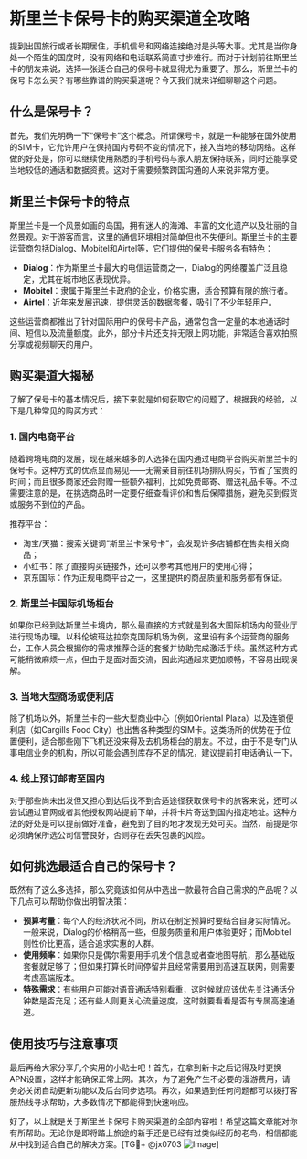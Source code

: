 # 斯里兰卡保号卡的购买渠道全攻略

提到出国旅行或者长期居住，手机信号和网络连接绝对是头等大事。尤其是当你身处一个陌生的国度时，没有网络和电话联系简直寸步难行。而对于计划前往斯里兰卡的朋友来说，选择一张适合自己的保号卡就显得尤为重要了。那么，斯里兰卡的保号卡怎么买？有哪些靠谱的购买渠道呢？今天我们就来详细聊聊这个问题。

## 什么是保号卡？

首先，我们先明确一下“保号卡”这个概念。所谓保号卡，就是一种能够在国外使用的SIM卡，它允许用户在保持国内号码不变的情况下，接入当地的移动网络。这样做的好处是，你可以继续使用熟悉的手机号码与家人朋友保持联系，同时还能享受当地较低的通话和数据资费。这对于需要频繁跨国沟通的人来说非常方便。

## 斯里兰卡保号卡的特点

斯里兰卡是一个风景如画的岛国，拥有迷人的海滩、丰富的文化遗产以及壮丽的自然景观。对于游客而言，这里的通信环境相对简单但也不失便利。斯里兰卡的主要运营商包括Dialog、Mobitel和Airtel等，它们提供的保号卡服务各有特色：

- **Dialog**：作为斯里兰卡最大的电信运营商之一，Dialog的网络覆盖广泛且稳定，尤其在城市地区表现优异。
- **Mobitel**：隶属于斯里兰卡政府的企业，价格实惠，适合预算有限的旅行者。
- **Airtel**：近年来发展迅速，提供灵活的数据套餐，吸引了不少年轻用户。

这些运营商都推出了针对国际用户的保号卡产品，通常包含一定量的本地通话时间、短信以及流量额度。此外，部分卡片还支持无限上网功能，非常适合喜欢拍照分享或视频聊天的用户。

## 购买渠道大揭秘

了解了保号卡的基本情况后，接下来就是如何获取它的问题了。根据我的经验，以下是几种常见的购买方式：

### 1. 国内电商平台

随着跨境电商的发展，现在越来越多的人选择在国内通过电商平台购买斯里兰卡的保号卡。这种方式的优点显而易见——无需亲自前往机场排队购买，节省了宝贵的时间；而且很多商家还会附赠一些额外福利，比如免费邮寄、赠送礼品卡等。不过需要注意的是，在挑选商品时一定要仔细查看评价和售后保障措施，避免买到假货或服务不到位的产品。

推荐平台：
- 淘宝/天猫：搜索关键词“斯里兰卡保号卡”，会发现许多店铺都在售卖相关商品；
- 小红书：除了直接购买链接外，还可以参考其他用户的使用心得；
- 京东国际：作为正规电商平台之一，这里提供的商品质量和服务都有保证。

### 2. 斯里兰卡国际机场柜台

如果你已经到达斯里兰卡境内，那么最直接的方式就是到各大国际机场内的营业厅进行现场办理。以科伦坡班达拉奈克国际机场为例，这里设有多个运营商的服务台，工作人员会根据你的需求推荐合适的套餐并协助完成激活手续。虽然这种方式可能稍微麻烦一点，但由于是面对面交流，因此沟通起来更加顺畅，不容易出现误解。

### 3. 当地大型商场或便利店

除了机场以外，斯里兰卡的一些大型商业中心（例如Oriental Plaza）以及连锁便利店（如Cargills Food City）也出售各种类型的SIM卡。这类场所的优势在于位置便利，适合那些刚下飞机还没来得及去机场柜台的朋友。不过，由于不是专门从事电信业务的机构，所以可能会遇到库存不足的情况，建议提前打电话确认一下。

### 4. 线上预订邮寄至国内

对于那些尚未出发但又担心到达后找不到合适途径获取保号卡的旅客来说，还可以尝试通过官网或者其他授权网站提前下单，并将卡片寄送到国内指定地址。这种方法的好处是可以提前做好准备，避免到了目的地才发现无处可买。当然，前提是你必须确保所选公司信誉良好，否则存在丢失包裹的风险。

## 如何挑选最适合自己的保号卡？

既然有了这么多选择，那么究竟该如何从中选出一款最符合自己需求的产品呢？以下几点可以帮助你做出明智决策：

- **预算考量**：每个人的经济状况不同，所以在制定预算时要结合自身实际情况。一般来说，Dialog的价格稍高一些，但服务质量和用户体验更好；而Mobitel则性价比更高，适合追求实惠的人群。
- **使用频率**：如果你只是偶尔需要用手机发个信息或者查地图导航，那么基础版套餐就足够了；但如果打算长时间停留并且经常需要用到高速互联网，则需要考虑高端版本。
- **特殊需求**：有些用户可能对语音通话特别看重，这时候就应该优先关注通话分钟数是否充足；还有些人则更关心流量速度，这时就要看看是否有专属高速通道。

## 使用技巧与注意事项

最后再给大家分享几个实用的小贴士吧！首先，在拿到新卡之后记得及时更换APN设置，这样才能确保正常上网。其次，为了避免产生不必要的漫游费用，请务必关闭自动更新功能以及后台同步选项。再次，如果遇到任何问题都可以拨打客服热线寻求帮助，大多数情况下都能得到快速响应。

好了，以上就是关于斯里兰卡保号卡购买渠道的全部内容啦！希望这篇文章能对你有所帮助。无论你是即将踏上旅途的新手还是已经有过类似经历的老鸟，相信都能从中找到适合自己的解决方案。[TG💪+ @jx0703 ![Image](https://github.com/user-attachments/assets/dbca1d08-cadb-493c-b0ec-ad6f7a83f270)]